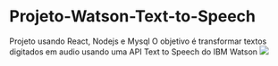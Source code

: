 # Projeto-Watson-Text-to-Speech
Projeto usando React, Nodejs e Mysql
O objetivo é transformar textos digitados em audio usando uma API Text to Speech ​do​ IBM Watson
![](https://lh3.googleusercontent.com/6oUOZ0xPgNg1H7MlWe7MlJkAzOOHCXFsLpcQJgFY02g6ibseTLBAmw87ZIkTKuMM6obVyNq-str59B4pp5CADMw5i3uXBIE9tB_JZ4_QVwJz68-Tw_7i4p98gG2XplrdbYlT6MOl0xqbgNSo97HJsvs2fq-yOxdKcAydpIhkmw2cHMOZcRd3DImsWwkNSgv5xgVm-UcuhVGclJvE8jtB6S6GPdZycg2ursc24Wq2L7CvgYSxwIrlwlHQXTmrY-HUMR5Y5axkpHH49BIi5crD93NFVDgi5dDlWJ7LMp1nzCIbUnDXNB4xjdc0-boP_Yn3NW90pIWTO4-wzley0Zh5mPiO1S4YUB6-uaGTqfqKFepHqpQYPqyrVOFK3imIzXhYHh35nZontj893RzFreu0fxmxja_SeUcHRKvf5-sR01eZEOsGfc7PtgsEbMebCxwQV5cZgcXeRNzf1dFuKzafrezO_AfBDDdMzDzgD_ywvJmNjVKCKFDOt2I5LO2aLEWoDWwGVZUaui1nmYH_c8HQHmHqCYu7Rs_Te-1iT3lOYp6M6z4PNswPr2hhe11W1QjeW85FCz9f-fGawJMX-dVs3Tz7LpUDVKOxWLRFv2J0-hPJF5Va_zQClaHSEPiQqCwfwiZFVVRD_0h2u-puyo8O6xv_jiUxcjPpDZ77yBgYmL4UGLadbjNcN_ejTcCB2q5zY4S37O9SUwL9vba3upw0cK8=w1722-h969-no?authuser=0)
